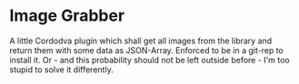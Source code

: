 Image Grabber
====

A little Cordodva plugin which shall get all images from the library and return them with some data as JSON-Array. Enforced to be in a git-rep to install it. Or - and this probability should not be left outside before - I'm too stupid to solve it differently.
